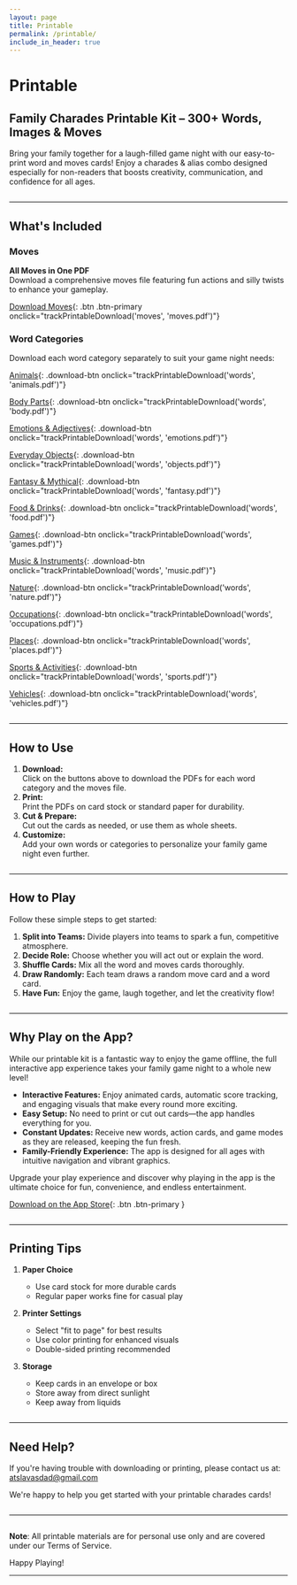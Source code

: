 ```yaml
---
layout: page
title: Printable
permalink: /printable/
include_in_header: true
---
```


<script>
    // Track printable page view when the page loads
    document.addEventListener('DOMContentLoaded', function() {
        if (typeof trackPrintableView === 'function') {
            trackPrintableView();
        }
    });

    // Track printable downloads
    function trackPrintableDownload(category, filename) {
        if (typeof firebase !== 'undefined' && firebase.analytics) {
            firebase.analytics().logEvent('printable_download', {
                category: category,
                filename: filename,
                page_url: window.location.href
            });
        }
    }
</script>

# Printable

## Family Charades Printable Kit – 300+ Words, Images & Moves

Bring your family together for a laugh-filled game night with our easy-to-print word and moves cards! Enjoy a charades & alias combo designed especially for non-readers that boosts creativity, communication, and confidence for all ages.

<hr style="border-top: 1px solid black; margin: 2em 0; background: none;">

## What's Included

### Moves
**All Moves in One PDF**  
  Download a comprehensive moves file featuring fun actions and silly twists to enhance your gameplay.

  [<i class="fas fa-download"></i> Download Moves](/assets/printables/moves.pdf){: .btn .btn-primary onclick="trackPrintableDownload('moves', 'moves.pdf')"}

### Word Categories
Download each word category separately to suit your game night needs:

[<i class="fas fa-paw"></i>  Animals](/assets/printables/words/animals.pdf){: .download-btn onclick="trackPrintableDownload('words', 'animals.pdf')"}

[<i class="fas fa-child"></i>  Body Parts](/assets/printables/words/body.pdf){: .download-btn onclick="trackPrintableDownload('words', 'body.pdf')"}

[<i class="fas fa-smile"></i>  Emotions & Adjectives](/assets/printables/words/emotions.pdf){: .download-btn onclick="trackPrintableDownload('words', 'emotions.pdf')"}

[<i class="fas fa-cube"></i>  Everyday Objects](/assets/printables/words/objects.pdf){: .download-btn onclick="trackPrintableDownload('words', 'objects.pdf')"}

[<i class="fas fa-dragon"></i>  Fantasy & Mythical](/assets/printables/words/fantasy.pdf){: .download-btn onclick="trackPrintableDownload('words', 'fantasy.pdf')"}

[<i class="fas fa-utensils"></i>  Food & Drinks](/assets/printables/words/food.pdf){: .download-btn onclick="trackPrintableDownload('words', 'food.pdf')"}

[<i class="fas fa-gamepad"></i>  Games](/assets/printables/words/games.pdf){: .download-btn onclick="trackPrintableDownload('words', 'games.pdf')"}

[<i class="fas fa-music"></i>  Music & Instruments](/assets/printables/words/music.pdf){: .download-btn onclick="trackPrintableDownload('words', 'music.pdf')"}

[<i class="fas fa-leaf"></i>  Nature](/assets/printables/words/nature.pdf){: .download-btn onclick="trackPrintableDownload('words', 'nature.pdf')"}

[<i class="fas fa-briefcase"></i>  Occupations](/assets/printables/words/occupations.pdf){: .download-btn onclick="trackPrintableDownload('words', 'occupations.pdf')"}

[<i class="fas fa-map-marker-alt"></i>  Places](/assets/printables/words/places.pdf){: .download-btn onclick="trackPrintableDownload('words', 'places.pdf')"}

[<i class="fas fa-football-ball"></i>  Sports & Activities](/assets/printables/words/sports.pdf){: .download-btn onclick="trackPrintableDownload('words', 'sports.pdf')"}

[<i class="fas fa-car"></i>  Vehicles](/assets/printables/words/vehicles.pdf){: .download-btn onclick="trackPrintableDownload('words', 'vehicles.pdf')"}

<hr style="border-top: 1px solid black; margin: 2em 0; background: none;">

## How to Use

1. **Download:**  
   Click on the buttons above to download the PDFs for each word category and the moves file.
2. **Print:**  
   Print the PDFs on card stock or standard paper for durability.
3. **Cut & Prepare:**  
   Cut out the cards as needed, or use them as whole sheets.
4. **Customize:**  
   Add your own words or categories to personalize your family game night even further.

<hr style="border-top: 1px solid black; margin: 2em 0; background: none;">

## How to Play

Follow these simple steps to get started:
1. **Split into Teams:** Divide players into teams to spark a fun, competitive atmosphere.
2. **Decide Role:** Choose whether you will act out or explain the word.
3. **Shuffle Cards:** Mix all the word and moves cards thoroughly.
4. **Draw Randomly:** Each team draws a random move card and a word card.
5. **Have Fun:** Enjoy the game, laugh together, and let the creativity flow!

<hr style="border-top: 1px solid black; margin: 2em 0; background: none;">

## Why Play on the App?

While our printable kit is a fantastic way to enjoy the game offline, the full interactive app experience takes your family game night to a whole new level!  
- **Interactive Features:** Enjoy animated cards, automatic score tracking, and engaging visuals that make every round more exciting.  
- **Easy Setup:** No need to print or cut out cards—the app handles everything for you.  
- **Constant Updates:** Receive new words, action cards, and game modes as they are released, keeping the fun fresh.  
- **Family-Friendly Experience:** The app is designed for all ages with intuitive navigation and vibrant graphics.

Upgrade your play experience and discover why playing in the app is the ultimate choice for fun, convenience, and endless entertainment.

[<i class="fab fa-app-store-ios"></i> Download on the App Store](https://apps.apple.com/us/app/id6741069450){: .btn .btn-primary }

<hr style="border-top: 1px solid black; margin: 2em 0; background: none;">

## Printing Tips

1. **Paper Choice**
   - Use card stock for more durable cards
   - Regular paper works fine for casual play

2. **Printer Settings**
   - Select "fit to page" for best results
   - Use color printing for enhanced visuals
   - Double-sided printing recommended

3. **Storage**
   - Keep cards in an envelope or box
   - Store away from direct sunlight
   - Keep away from liquids

<hr style="border-top: 1px solid black; margin: 2em 0; background: none;">

## Need Help?

If you're having trouble with downloading or printing, please contact us at:
[atslavasdad@gmail.com](mailto:atslavasdad@gmail.com)

We're happy to help you get started with your printable charades cards!

<hr style="border-top: 1px solid black; margin: 2em 0; background: none;">

**Note**: All printable materials are for personal use only and are covered under our Terms of Service.

Happy Playing!

--- 